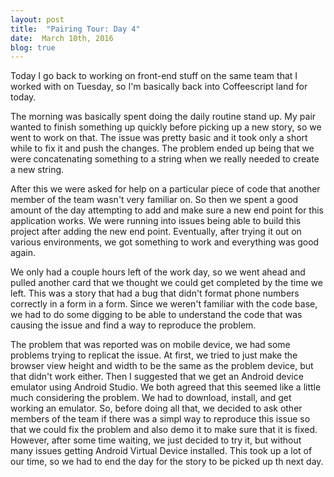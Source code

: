 ```yaml
---
layout: post
title:  "Pairing Tour: Day 4"
date:  March 10th, 2016
blog: true
---
```


Today I go back to working on front-end stuff on the same team that I worked with on Tuesday, so I'm basically back into Coffeescript land for today. 

The morning was basically spent doing the daily routine stand up. My pair wanted to finish something up quickly before picking up a new story, so we went to work on that. The issue was pretty basic and it took only a short while to fix it and push the changes. The problem ended up being that we were concatenating something to a string when we really needed to create a new string. 

After this we were asked for help on a particular piece of code that another member of the team wasn't very familiar on. So then we spent a good amount of the day attempting to add and make sure a new end point for this application works. We were running into issues being able to build this project after adding the new end point. Eventually, after trying it out on various environments, we got something to work and everything was good again.

We only had a couple hours left of the work day, so we went ahead and pulled another card that we thought we could get completed by the time we left. This was a story that had a bug that didn't format phone numbers correctly in a form in a form. Since we weren't familiar with the code base, we had to do some digging to be able to understand the code that was causing the issue and find a way to reproduce the problem.   

The problem that was reported was on mobile device, we had some problems trying to replicat the issue. At first, we tried to just make the browser view height and width to be the same as the problem device, but that didn't work either. Then I suggested that we get an Android device emulator using Android Studio. We both agreed that this seemed like a little much considering the problem. We had to download, install, and get working an emulator. So, before doing all that, we decided to ask other members of the team if there was a simpl way to reproduce this issue so that we could fix the problem and also demo it to make sure that it is fixed. However, after some time waiting, we just decided to try it, but without many issues getting Android Virtual Device installed. This took up a lot of our time, so we had to end the day for the story to be picked up th next day. 
